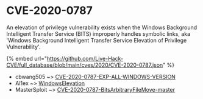 # CVE-2020-0787

An elevation of privilege vulnerability exists when the Windows Background Intelligent Transfer Service (BITS) improperly handles symbolic links, aka 'Windows Background Intelligent Transfer Service Elevation of Privilege Vulnerability'.

{% embed url="https://github.com/Live-Hack-CVE/full_database/blob/main/cves/2020/CVE-2020-0787.json" %}


* cbwang505 ~> [CVE-2020-0787-EXP-ALL-WINDOWS-VERSION](https://www.alice-snow.ru/2020/database/cve-2020-0787/cve-2020-0787-exp-all-windows-version-cbwang505)
* Al1ex ~> [WindowsElevation](https://www.alice-snow.ru/2020/database/cve-2020-0787/windowselevation-al1ex)
* MasterSploit ~> [CVE-2020-0787-BitsArbitraryFileMove-master](https://www.alice-snow.ru/2020/database/cve-2020-0787/cve-2020-0787-bitsarbitraryfilemove-master-mastersploit)